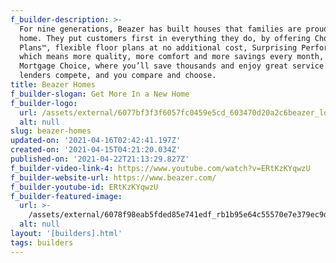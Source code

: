 ```yaml
---
f_builder-description: >-
  For nine generations, Beazer has built houses that families are proud to call
  home. They put customers first in everything they do, by offering Choice
  Plans™, flexible floor plans at no additional cost, Surprising Performance,
  which means more quality, more comfort and more savings every month, and
  Mortgage Choice, where you’ll save thousands and enjoy great service when
  lenders compete, and you compare and choose.
title: Beazer Homes
f_builder-slogan: Get More In a New Home
f_builder-logo:
  url: /assets/external/6077bf3f3f6057fc0459e5cd_603470d20a2c6beazer_logo.png
  alt: null
slug: beazer-homes
updated-on: '2021-04-16T02:42:41.197Z'
created-on: '2021-04-15T04:21:20.034Z'
published-on: '2021-04-22T21:13:29.827Z'
f_builder-video-link-4: https://www.youtube.com/watch?v=ERtKzKYqwzU
f_builder-website-url: https://www.beazer.com/
f_builder-youtube-id: ERtKzKYqwzU
f_builder-featured-image:
  url: >-
    /assets/external/6078f98eab5fded85e741edf_rb1b95e64c55570e7e379ec9d09f786e8.jpeg
  alt: null
layout: '[builders].html'
tags: builders
---
```



